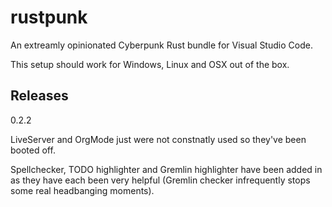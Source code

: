 # rustpunk

An extreamly opinionated Cyberpunk Rust bundle for Visual Studio Code.

This setup should work for Windows, Linux and OSX out of the box.


## Releases

0.2.2

LiveServer and OrgMode just were not constnatly used so they've been booted off.

Spellchecker, TODO highlighter and Gremlin highlighter have been added in as they have each been very helpful (Gremlin checker infrequently stops some real headbanging moments).